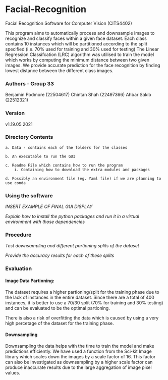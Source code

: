 # Facial-Recognition

Facial Recognition Software for Computer Vision (CITS4402)

This program aims to automatically process and downsample images to recognize and classify faces within a given face dataset. Each class contains 10 instances which will be partitioned according to the split specified (i.e. 70% used for training and 30% used for testing) The Linear Regression Classifcation (LRC) algorithm was utilised to train the model which works by computing the minimum distance between two given images. We provide accurate prediction for the face recognition by finding lowest distance between the different class images.

### Authors - Group 33

Benjamin Podmore (22504617)
Chintan Shah (22497366)
Ahbar Sakib (22512321)

### Version

v1.19.05.2021

### Directory Contents
	a. Data - contains each of the folders for the classes

	b. An executable to run the GUI
	
    c. Readme File which contains how to run the program
		i. Containing how to download the extra modules and packages
        
	d. Possibly an environment file (eg. Yaml file) if we are planning to use conda

### Using the software

*INSERT EXAMPLE OF FINAL GUI DISPLAY*

*Explain how to install the python packages and run it in a virtual environment with those dependencies*

### Procedure

*Test downsampling and different partioning splits of the dataset*

*Provide the accuracy results for each of these splits*

### Evaluation

#### Image Data Partioning:

The dataset requires a higher partioning/split for the training phase due to the lack of instances in the entire dataset. Since there are a total of 400 instances, it is better to use a 70/30 split (70% for training and 30% testing) and can be evaluated to be the optimal partioning.

There is also a risk of overfitting the data which is caused by using a very high percetage of the dataset for the training phase.

#### Downsampling

Downsampling the data helps with the time to train the model and make predictions efficiently. We have used a function from the Sci-kit Image library which scales down the images by a scale factor of 16. This factor can also be investigated as downsampling by a higher scale factor can produce inaccurate results due to the large aggregation of image pixel values.



